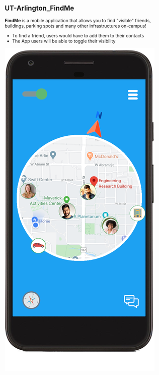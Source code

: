 ## UT-Arlington_FindMe
**FindMe** is a mobile application that allows you to find "visible" friends, buildings, parking spots and many other infrastructures on-campus! 
* To find a friend, users would have to add them to their contacts
* The App users will be able to toggle their visibility

![FindMe UI](/IMG_Samples/uta_findme.png)
